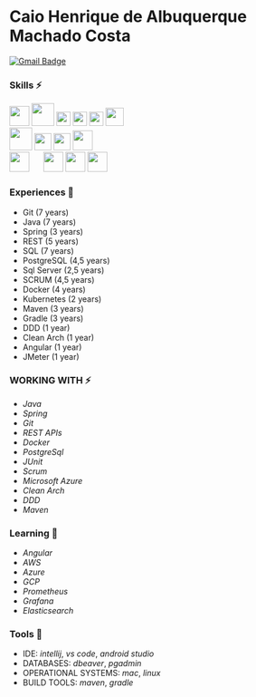 # Caio Henrique de Albuquerque Machado Costa 

[![Gmail Badge](https://img.shields.io/badge/-caiohamc@gmail.com-c14438?style=flat-square&logo=Gmail&logoColor=white&link=mailto:sakshamtaneja7861@gmail.com)](mailto:caiohamc@gmail.com)

### Skills ⚡
<span><img height="35px" src="https://cdn.svgporn.com/logos/git.svg">
<span><img height="40px" src="https://cdn.svgporn.com/logos/java.svg">
<span><img height="25px" src="https://cdn.svgporn.com/logos/spring.svg">
<span><img height="25px" src="https://cdn.svgporn.com/logos/microsoft.svg">
<span><img height="25px" src="https://cdn.svgporn.com/logos/docker.svg">
<span><img height="32px" src="https://cdn.svgporn.com/logos/kubernetes.svg"><br>
<span><img height="40px" src="https://cdn.svgporn.com/logos/kafka.svg">
<span><img height="30px" src="https://cdn.svgporn.com/logos/rabbitmq.svg">
<span><img height="30px" src="https://cdn.svgporn.com/logos/maven.svg">
<span><img height="35px" src="https://cdn.svgporn.com/logos/gradle.svg"><br>
<span><img height="35px" src="https://cdn.svgporn.com/logos/postgresql.svg">
<span><img height="17px" src="https://cdn.svgporn.com/logos/oracle.svg">
<span><img height="35px" src="https://cdn.svgporn.com/logos/mongodb.svg">
<span><img height="35px" src="https://cdn.svgporn.com/logos/prometheus.svg">
<span><img height="35px" src="https://cdn.svgporn.com/logos/grafana.svg"><br>

### Experiences 📕
* Git (7 years)
* Java (7 years)
* Spring (3 years)
* REST (5 years)
* SQL (7 years)
* PostgreSQL (4,5 years)
* Sql Server (2,5 years)
* SCRUM (4,5 years)
* Docker (4 years)
* Kubernetes (2 years)
* Maven (3 years)
* Gradle (3 years)
* DDD (1 year)
* Clean Arch (1 year)
* Angular (1 year)
* JMeter (1 year)
    
### WORKING WITH ⚡
* _Java_ 
* _Spring_
* _Git_
* _REST APIs_ 
* _Docker_
* _PostgreSql_ 
* _JUnit_ 
* _Scrum_ 
* _Microsoft Azure_ 
* _Clean Arch_ 
* _DDD_ 
* _Maven_
    
### Learning 🌱
* _Angular_
* _AWS_
* _Azure_ 
* _GCP_ 
* _Prometheus_ 
* _Grafana_ 
* _Elasticsearch_
 
### Tools 🔨
* IDE: _intellij_, _vs code_, _android studio_
* DATABASES: _dbeaver_, _pgadmin_
* OPERATIONAL SYSTEMS: _mac_, _linux_
* BUILD TOOLS: _maven_, _gradle_
